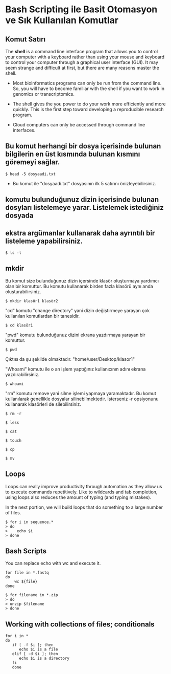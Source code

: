 # Bash Scripting ile Basit Otomasyon ve Sık Kullanılan Komutlar
## Komut Satırı

The **shell** is a command line interface program that allows you to control your computer with a keyboard rather than using your mouse and keyboard to control your computer through a graphical user interface (GUI). It may seem strange and difficult at first, but there are  many reasons master the shell.

* Most bioinformatics programs can only be run from the command line. So, you will have to become familiar with the shell if you want to work in genomics or transcriptomics.
* The shell gives the you power to do your work more efficiently and more quickly. This is the first step toward developing a reproducible research program.

* Cloud computers can only be accessed through command line interfaces.


## Bu komut herhangi bir dosya içerisinde bulunan bilgilerin en üst kısmında bulunan kısmını göremeyi sağlar.

~~~ {.bash}
$ head -5 dosyaadi.txt
~~~
* Bu komut ile "dosyaadi.txt" dosyasının ilk 5 satırını önizleyebilirsiniz.


## komutu bulunduğunuz dizin içerisinde bulunan dosyları listelemeye yarar. Listelemek istediğiniz dosyada
## ekstra argümanlar kullanarak daha ayrıntılı bir listeleme yapabilirsiniz.

~~~ {.bash}
$ ls -l
~~~

## mkdir
Bu komut size bulunduğunuz dizin içersinde klasör oluşturmaya yardımcı olan bir komuttur.
Bu komutu kullanarak birden fazla klasörü aynı anda oluşturabilirsiniz.

~~~ {.bash}
$ mkdir klasör1 klasör2
~~~

"cd" komutu "change directory" yani dizin değiştirmeye yarayan çok kullanılan komutlardan bir tanesidir. 
~~~ {.bash}
$ cd klasör1
~~~


"pwd" komutu bulunduğunuz dizini ekrana yazdırmaya yarayan bir komuttur. 
~~~ {.bash}
$ pwd
~~~
Çıktısı da şu şekilde olmaktadır. "home/user/Desktop/klasor1"

"Whoami" komutu ile o an işlem yaptığınız kullanıcının adını ekrana yazdırabilirsiniz.
~~~ {.bash}
$ whoami
~~~

"rm" komutu remove yani silme işlemi yapmaya yaramaktadır. Bu komut kullanılarak genellikle dosyalar silinebilmektedir.
İsterseniz -r opsiyonunu kullanarak klasörleri de silebilirsiniz.
~~~ {.bash}
$ rm -r
~~~


~~~ {.bash}
$ less
~~~


~~~ {.bash}
$ cat
~~~

~~~ {.bash}
$ touch
~~~

~~~ {.bash}
$ cp
~~~

~~~ {.bash}
$ mv
~~~





## Loops
Loops can really improve productivity through automation as they allow us to execute commands repetitively. Like to wildcards and tab completion, using loops also reduces the amount of typing (and typing mistakes).

In the next portion, we will build loops that do something to a large number of files.

~~~ {.bash}
$ for i in sequence.*
> do
>    echo $i
> done
~~~



## Bash Scripts

You can replace echo with wc and execute it.

~~~ {.bash}
for file in *.fastq
do
	wc ${file}
done
~~~

~~~ {.bash}
$ for filename in *.zip
> do
> unzip $filename
> done
~~~

## Working with collections of files; conditionals

~~~ {.bash}
for i in *
do
   if [ -f $i ]; then
      echo $i is a file
   elif [ -d $i ]; then
      echo $i is a directory
   fi
   done
~~~




